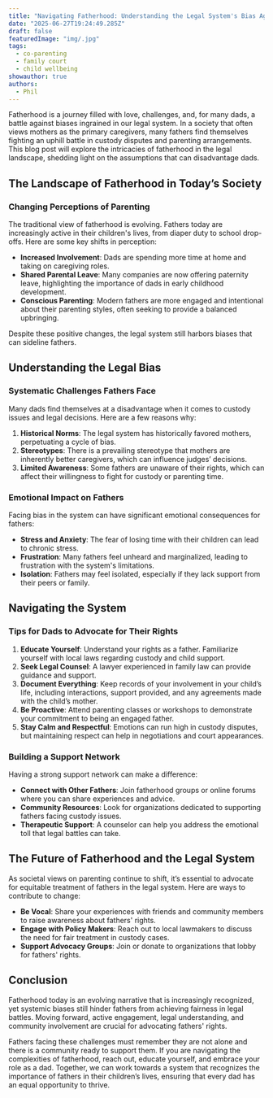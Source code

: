 ```yaml
---
title: "Navigating Fatherhood: Understanding the Legal System's Bias Against Dads"
date: "2025-06-27T19:24:49.285Z"
draft: false
featuredImage: "img/.jpg"
tags:
  - co-parenting
  - family court
  - child wellbeing
showauthor: true
authors:
  - Phil
---
```




Fatherhood is a journey filled with love, challenges, and, for many dads, a battle against biases ingrained in our legal system. In a society that often views mothers as the primary caregivers, many fathers find themselves fighting an uphill battle in custody disputes and parenting arrangements. This blog post will explore the intricacies of fatherhood in the legal landscape, shedding light on the assumptions that can disadvantage dads.

## The Landscape of Fatherhood in Today’s Society

### Changing Perceptions of Parenting
The traditional view of fatherhood is evolving. Fathers today are increasingly active in their children's lives, from diaper duty to school drop-offs. Here are some key shifts in perception:
- **Increased Involvement**: Dads are spending more time at home and taking on caregiving roles.
- **Shared Parental Leave**: Many companies are now offering paternity leave, highlighting the importance of dads in early childhood development.
- **Conscious Parenting**: Modern fathers are more engaged and intentional about their parenting styles, often seeking to provide a balanced upbringing.

Despite these positive changes, the legal system still harbors biases that can sideline fathers. 

## Understanding the Legal Bias

### Systematic Challenges Fathers Face
Many dads find themselves at a disadvantage when it comes to custody issues and legal decisions. Here are a few reasons why:
1. **Historical Norms**: The legal system has historically favored mothers, perpetuating a cycle of bias.
2. **Stereotypes**: There is a prevailing stereotype that mothers are inherently better caregivers, which can influence judges’ decisions.
3. **Limited Awareness**: Some fathers are unaware of their rights, which can affect their willingness to fight for custody or parenting time.

### Emotional Impact on Fathers
Facing bias in the system can have significant emotional consequences for fathers:
- **Stress and Anxiety**: The fear of losing time with their children can lead to chronic stress.
- **Frustration**: Many fathers feel unheard and marginalized, leading to frustration with the system's limitations.
- **Isolation**: Fathers may feel isolated, especially if they lack support from their peers or family.

## Navigating the System

### Tips for Dads to Advocate for Their Rights
1. **Educate Yourself**: Understand your rights as a father. Familiarize yourself with local laws regarding custody and child support.
2. **Seek Legal Counsel**: A lawyer experienced in family law can provide guidance and support.
3. **Document Everything**: Keep records of your involvement in your child’s life, including interactions, support provided, and any agreements made with the child’s mother.
4. **Be Proactive**: Attend parenting classes or workshops to demonstrate your commitment to being an engaged father.
5. **Stay Calm and Respectful**: Emotions can run high in custody disputes, but maintaining respect can help in negotiations and court appearances.

### Building a Support Network
Having a strong support network can make a difference:
- **Connect with Other Fathers**: Join fatherhood groups or online forums where you can share experiences and advice.
- **Community Resources**: Look for organizations dedicated to supporting fathers facing custody issues.
- **Therapeutic Support**: A counselor can help you address the emotional toll that legal battles can take.

## The Future of Fatherhood and the Legal System

As societal views on parenting continue to shift, it’s essential to advocate for equitable treatment of fathers in the legal system. Here are ways to contribute to change:
- **Be Vocal**: Share your experiences with friends and community members to raise awareness about fathers' rights.
- **Engage with Policy Makers**: Reach out to local lawmakers to discuss the need for fair treatment in custody cases.
- **Support Advocacy Groups**: Join or donate to organizations that lobby for fathers' rights.

## Conclusion

Fatherhood today is an evolving narrative that is increasingly recognized, yet systemic biases still hinder fathers from achieving fairness in legal battles. Moving forward, active engagement, legal understanding, and community involvement are crucial for advocating fathers' rights. 

Fathers facing these challenges must remember they are not alone and there is a community ready to support them. If you are navigating the complexities of fatherhood, reach out, educate yourself, and embrace your role as a dad. Together, we can work towards a system that recognizes the importance of fathers in their children’s lives, ensuring that every dad has an equal opportunity to thrive.


